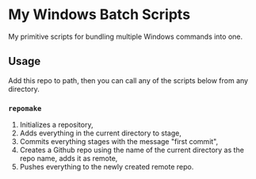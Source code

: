 # My Windows Batch Scripts

My primitive scripts for bundling multiple Windows commands into one.

## Usage
Add this repo to path, then you can call any of the scripts below from any directory.

### `repomake`
1. Initializes a repository,
2. Adds everything in the current directory to stage,
3. Commits everything stages with the message "first commit",
4. Creates a Github repo using the name of the current directory as the repo name, adds it as remote,
5. Pushes everything to the newly created remote repo.